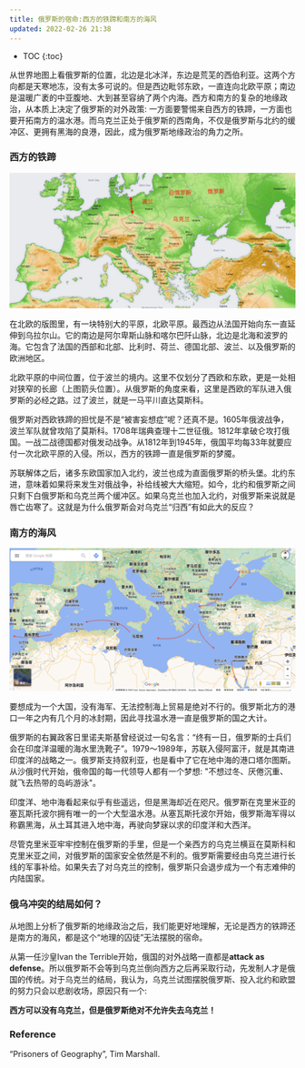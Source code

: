 ```yaml
---
title: 俄罗斯的宿命:西方的铁蹄和南方的海风
updated: 2022-02-26 21:38
---
```



* TOC
{:toc}

从世界地图上看俄罗斯的位置，北边是北冰洋，东边是荒芜的西伯利亚。这两个方向都是天寒地冻，没有太多可说的。但是西边毗邻东欧，一直连向北欧平原；南边是温暖广袤的中亚腹地、大到甚至容纳了两个内海。西方和南方的复杂的地缘政治，从本质上决定了俄罗斯的对外政策: 一方面要警惕来自西方的铁蹄，一方面也要开拓南方的温水港。而乌克兰正处于俄罗斯的西南角，不仅是俄罗斯与北约的缓冲区、更拥有黑海的良港，因此，成为俄罗斯地缘政治的角力之所。


### 西方的铁蹄

<p align="center">
<img src="/images/Europe_topography_map.png" alt="Europe_topography_map" width="800"/>
</p>

在北欧的版图里，有一块特别大的平原，北欧平原。最西边从法国开始向东一直延伸到乌拉尔山。它的南边是阿尔卑斯山脉和喀尔巴阡山脉，北边是北海和波罗的海。它包含了法国的西部和北部、比利时、荷兰、德国北部、波兰、以及俄罗斯的欧洲地区。

北欧平原的中间位置，位于波兰的境内。这里不仅划分了西欧和东欧，更是一处相对狭窄的长廊（上图箭头位置）。从俄罗斯的角度来看，这里是西欧的军队进入俄罗斯的必经之路。过了波兰，就是一马平川直达莫斯科。

俄罗斯对西欧铁蹄的担忧是不是“被害妄想症”呢？还真不是。1605年俄波战争，波兰军队就曾攻陷了莫斯科。1708年瑞典查理十二世征俄。1812年拿破仑攻打俄国。一战二战德国都对俄发动战争。从1812年到1945年，俄国平均每33年就要应付一次北欧平原的入侵。所以，西方的铁蹄一直是俄罗斯的梦魇。

苏联解体之后，诸多东欧国家加入北约，波兰也成为直面俄罗斯的桥头堡。北约东进，意味着如果将来发生对俄战争，补给线被大大缩短。如今，北约和俄罗斯之间只剩下白俄罗斯和乌克兰两个缓冲区。如果乌克兰也加入北约，对俄罗斯来说就是唇亡齿寒了。这就是为什么俄罗斯会对乌克兰“归西”有如此大的反应？

### 南方的海风

<p align="center">
<img src="/images/crimea.png" alt="crimea" width="800"/>
</p>

要想成为一个大国，没有海军、无法控制海上贸易是绝对不行的。俄罗斯北方的港口一年之内有几个月的冰封期，因此寻找温水港一直是俄罗斯的国之大计。

俄罗斯的右翼政客日里诺夫斯基曾经说过一句名言：“终有一日，俄罗斯的士兵们会在印度洋温暖的海水里洗靴子”。1979～1989年，苏联入侵阿富汗，就是其南进印度洋的战略之一。俄罗斯支持叙利亚，也是看中了它在地中海的港口塔尔图斯。从沙俄时代开始，俄帝国的每一代领导人都有一个梦想: "不想过冬、厌倦沉重、就飞去热带的岛屿游泳"。

印度洋、地中海看起来似乎有些遥远，但是黑海却近在咫尺。俄罗斯在克里米亚的塞瓦斯托波尔拥有唯一的一个大型温水港。从塞瓦斯托波尔开始，俄罗斯海军得以称霸黑海，从土耳其进入地中海，再驶向梦寐以求的印度洋和大西洋。

尽管克里米亚牢牢控制在俄罗斯的手里，但是一个亲西方的乌克兰横亘在莫斯科和克里米亚之间，对俄罗斯的国家安全依然是不利的。俄罗斯需要经由乌克兰进行长线的军事补给。如果失去了对乌克兰的控制，俄罗斯只会退步成为一个有志难伸的内陆国家。

### 俄乌冲突的结局如何？

从地图上分析了俄罗斯的地缘政治之后，我们能更好地理解，无论是西方的铁蹄还是南方的海风，都是这个“地理的囚徒”无法摆脱的宿命。

从第一任沙皇Ivan the Terrible开始，俄国的对外战略一直都是**attack as defense**。所以俄罗斯不会等到乌克兰倒向西方之后再采取行动，先发制人才是俄国的传统。对于乌克兰的结局，我认为，乌克兰试图摆脱俄罗斯、投入北约和欧盟的努力只会以悲剧收场，原因只有一个:

**西方可以没有乌克兰，但是俄罗斯绝对不允许失去乌克兰！**




### Reference

“Prisoners of Geography”, Tim Marshall.


